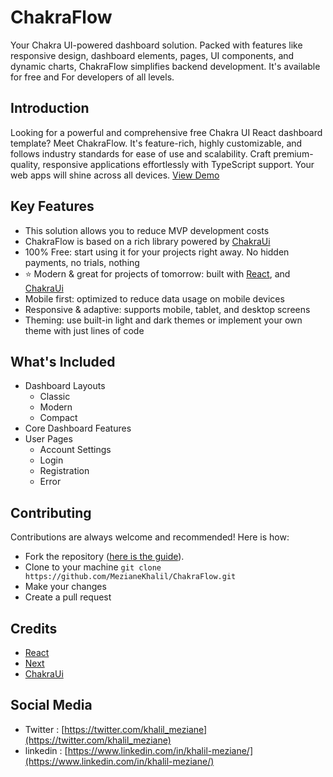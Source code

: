 # ChakraFlow
Your Chakra UI-powered dashboard solution. Packed with features like responsive design, dashboard elements, pages, UI components, and dynamic charts, ChakraFlow simplifies backend development. It's available for free and For developers of all levels.

## Introduction
Looking for a powerful and comprehensive free Chakra UI React dashboard template? Meet ChakraFlow. It's feature-rich, highly customizable, and follows industry standards for ease of use and scalability. Craft premium-quality, responsive applications effortlessly with TypeScript support. Your web apps will shine across all devices.
[View Demo](https://chakra-flow.vercel.app/)

## Key Features
- This solution allows you to reduce MVP development costs
- ChakraFlow is based on a rich library powered by [ChakraUi](https://chakra-ui.com/)
- 100% Free: start using it for your projects right away. No hidden payments, no trials, nothing
- ⭐ Modern & great for projects of tomorrow: built with [React](https://reactjs.org/), and [ChakraUi](https://chakra-ui.com/)
- Mobile first: optimized to reduce data usage on mobile devices
- Responsive & adaptive: supports mobile, tablet, and desktop screens
- Theming: use built-in light and dark themes or implement your own theme with just lines of code

## What's Included
- Dashboard Layouts
    - Classic
    - Modern
    - Compact
- Core Dashboard Features
- User Pages
  - Account Settings
  - Login
  - Registration
  - Error

## Contributing 

Contributions are always welcome and recommended! Here is how:

- Fork the repository ([here is the guide](https://docs.github.com/en/get-started/quickstart/fork-a-repo)).
- Clone to your machine `git clone https://github.com/MezianeKhalil/ChakraFlow.git`
- Make your changes
- Create a pull request

## Credits 
- [React](https://reactjs.org/)
- [Next](https://next.org/)
- [ChakraUi](https://chakra-ui.com/)

## Social Media
- Twitter : [https://twitter.com/khalil_meziane](https://twitter.com/khalil_meziane)
- linkedin : [https://www.linkedin.com/in/khalil-meziane/](https://www.linkedin.com/in/khalil-meziane/)